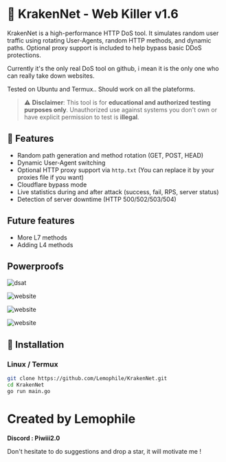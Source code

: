 # 🦑 KrakenNet - Web Killer v1.6

KrakenNet is a high-performance HTTP DoS tool. It simulates random user traffic using rotating User-Agents, random HTTP methods, and dynamic paths. Optional proxy support is included to help bypass basic DDoS protections.

Currently it's the only real DoS tool on github, i mean it is the only one who can really take down websites.

Tested on Ubuntu and Termux.. Should work on all the plateforms.

> ⚠️ **Disclaimer**: This tool is for **educational and authorized testing purposes only**. Unauthorized use against systems you don't own or have explicit permission to test is **illegal**.

## 🚀 Features

- Random path generation and method rotation (GET, POST, HEAD)
- Dynamic User-Agent switching
- Optional HTTP proxy support via `http.txt` (You can replace it by your proxies file if you want)
- Cloudflare bypass mode
- Live statistics during and after attack (success, fail, RPS, server status)
- Detection of server downtime (HTTP 500/502/503/504)

## Future features

  - More L7 methods
  - Adding L4 methods
 
## Powerproofs

![dsat](Screenshots/Screenshot_2025-08-03-18-21-53-107_com.android.chrome.jpg)

![website](Screenshots/Screenshot_2025-08-03-22-03-44-904_com.android.chrome.jpg)

![website](Screenshots/Screenshot_2025-08-06-18-48-23-290_com.android.chrome.jpg)

![website](Screenshots/Screenshot_2025-08-06-20-42-47-149_com.android.chrome.jpg)

## 🔧 Installation

### Linux / Termux
```bash
git clone https://github.com/Lemophile/KrakenNet.git
cd KrakenNet
go run main.go
```
# Created by Lemophile
**Discord : Piwiii2.0**

Don't hesitate to do suggestions and drop a star, it will motivate me !
